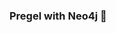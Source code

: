 ### Pregel with Neo4j 🚀



































































































































 






















































